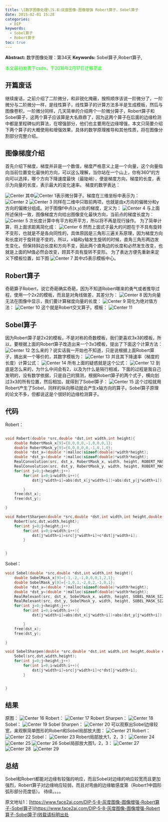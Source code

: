 ```yaml
---
title: \[数字图像处理\]5.8:灰度图像-图像增强 Robert算子、Sobel算子
date: 2015-02-01 15:28
categories:
  - DIP
keywords:
  - Sobel算子
  - Robert算子
toc: true
---
```

**Abstract:** 数字图像处理：第34天
**Keywords:** Sobel算子,Robert算子,
<!--more-->
<font color="00FF00">本文最初发表于csdn，于2018年2月17日迁移至此</font>
## 开篇废话
继续废话，之前介绍了二阶微分，和非锐化掩蔽，按照顺序该说一阶微分了，一阶微分与二阶微分一样，是线性算子，线性算子的计算方法多半是生成模板，然后与图像卷积，一阶微分同样，几天简单的介绍两个一阶微分算子，Robert算子和Sobel算子，这两个算子应该算是大名鼎鼎了，因为这两个算子在后面的边缘检测中都是里程碑似的算法，在增强部分，他们也主要用在边缘增强，本文只简要介绍下两个算子的大概使用和增强效果，具体的数学原理推导和其他性质，将在图像分割部分完整介绍。

## 图像梯度介绍
首先介绍下梯度，梯度并非是一个数值，梯度严格意义上是一个向量，这个向量指向当前位置变化最快的方向，可以这么理解，当你站在一个山上，你有360°的方向可以选择，哪个方向下降速度最快（最陡峭），便是梯度方向，梯度的长度，表示为向量的长度，表示最大的变化速率。
梯度的数学表达：

![Center][]
其中![Center 1][]表示微分算子。梯度在三维坐标中表示为：
![Center 2][]
![Center 3][]
同样在二维中只取前两项，也就是由x方向的偏微分和y方向的偏微分组成。对于图像f中点(x,y)处的梯度，定义为：
![Center 4][]
与上面所述保持一致，图像梯度方向给出图像变化最快方向，当前点的梯度长度为：
![Center 5][]
次长度计算中有平方和开平方，所以将不再是现行操作。
为了简单计算，将上面求距离简化成：
![Center 6][]
然而上面式子最大的问题在于不具有旋转不变形，也就是不是各向同性的，具体原因是三角形三遍关系原理，因为梯度方向和长度对于旋转是不变的，所以，x轴和y轴发生旋转的时候，直角三角形两边发生变化，但保持斜边长度和方向不变，因此两个直角边的长度和必然发生改变，也就是上面的M值必然会改变，顾其不具有旋转不变形。
为了表达方便先重新来定义下模板位置，如下图
![Center 7][]
其中z5表示模板中心。
## Robert算子
奇葩算子Robert，说它奇葩确实奇葩，因为不知道Robert哪来的勇气或者推导过程，使用一个2x2的模板，而且是对角线做差，其差分为：
![Center 8][]
因为向量无法在图像中显示，我们要计算梯度向量的长度：
![Center 9][]
简化为绝对值方法：
![Center 10][]
这个就是Robert交叉算子。模板：
![Center 11][]
## Sobel算子
因为Robert算子是2x2的模板，不是对称的奇数模板，我们更喜欢3x3的模板，所以，要根据上面的Robert算子改造出来一个3x3模板，提出了下面这个计算方法：
![Center 12][]
怎么来的？说实话我一开始也不知道，只是说根据上面Robert算子，搞出来一个等价的，其数字模板为：
![Center 13][]
并且其下降速率（梯度的长度）计算公式：
![Center 14][]
所有上面的疑惑就是这个公式：
![Center 12][]
到底是怎么来的，为什么中间会有2，以及为什么是隔行相减，下面的过程是我自己发明的，没有数学依据，只是自己的猜测，根据Robert算子的两个式子，横向划过3x3的所有位置，然后相加，就得到了Sobel算子：
![Center 15][]
这个过程就用Robert产生了Sobel，同样的纵向移动就会产生x轴方向的算子。Sobel算子原理的论文不多，但都说这是个很好的边缘检测算子。
## 代码
Robert：
```c++

void Robert(double *src,double *dst,int width,int height){
    double RobertMask_x[9]={0,0,0,0,-1,0,0,0,1};
    double RobertMask_y[9]={0,0,0,0,0,-1,0,1,0};
    double *dst_x=(double *)malloc(sizeof(double)*width*height);
    double *dst_y=(double *)malloc(sizeof(double)*width*height);
    RealConvolution(src, dst_x, RobertMask_x, width, height, ROBERT_MASK_SIZE,ROBERT_MASK_SIZE);
    RealConvolution(src, dst_y, RobertMask_y, width, height, ROBERT_MASK_SIZE,ROBERT_MASK_SIZE);
    for(int j=0;j<height;j++)
        for(int i=0;i<width;i++){
            dst[j*width+i]=abs(dst_x[j*width+i])+abs(dst_y[j*width+i]);

        }
    free(dst_x);
    free(dst_y);

}

void RobertSharpen(double *src,double *dst,int width,int height,double c){
    Robert(src,dst,width,height);
    for(int j=0;j<height;j++)
        for(int i=0;i<width;i++){
            dst[j*width+i]=src[j*width+i]+c*dst[j*width+i];
        }


}
```

Sobel：
```c++
void Sobel(double *src,double *dst,int width,int height){
    double SobelMask_x[9]={-1,-2,-1,0,0,0,1,2,1};
    double SobelMask_y[9]={-1,0,1,-2,0,2,-1,0,1};
    double *dst_x=(double *)malloc(sizeof(double)*width*height);
    double *dst_y=(double *)malloc(sizeof(double)*width*height);
    RealRelevant(src, dst_x, SobelMask_x, width, height, SOBEL_MASK_SIZE,SOBEL_MASK_SIZE);
    RealRelevant(src, dst_y, SobelMask_y, width, height, SOBEL_MASK_SIZE,SOBEL_MASK_SIZE);
    for(int j=0;j<height;j++)
        for(int i=0;i<width;i++){
            dst[j*width+i]=abs(dst_x[j*width+i])+abs(dst_y[j*width+i]);

        }
    free(dst_x);
    free(dst_y);

}

void SobelSharpen(double *src,double *dst,int width,int height,double c){
    Sobel(src,dst,width,height);
    for(int j=0;j<height;j++)
        for(int i=0;i<width;i++){
            dst[j*width+i]=src[j*width+i]+c*dst[j*width+i];
        }


}
```







## 结果
原图：
![Center 16][]
Robert：
![Center 17][]
Robert Sharpen：
![Center 18][]
Sobel：
![Center 19][]
Sobel Sharpen：
![Center 20][]
可以观察出Sobel边缘较宽，来观察简单图形的Robert和Sobel局部放大图：
![Center 21][]
Robert：
![Center 22][]
Sobel：
![Center 23][]
Robert局部放大1，2，3：
![Center 24][]
![Center 25][]
![Center 26][]
Sobel局部放大图1，2，3：
![Center 27][]
![Center 28][] 
![Center 29][]
## 总结
Sobel和Robert都能对边缘有较强的响应，而且Sobel对边缘的响应较宽而且更加强烈，Robert算子对边缘响应较弱，而且对弯曲的边缘敏感度第（Robert1中圆形弧形部分亮度低）。
待续。。。。









[Center]: https://tony4ai-1251394096.cos.ap-hongkong.myqcloud.com/blog_images/DIP-5-8-灰度图像-图像增强-Robert算子-Sobel算子/20150201135930958.png
[Center 1]: https://tony4ai-1251394096.cos.ap-hongkong.myqcloud.com/blog_images/DIP-5-8-灰度图像-图像增强-Robert算子-Sobel算子/20150201135941800.png
[Center 2]: https://tony4ai-1251394096.cos.ap-hongkong.myqcloud.com/blog_images/DIP-5-8-灰度图像-图像增强-Robert算子-Sobel算子/20150201140106705.png
[Center 3]: https://tony4ai-1251394096.cos.ap-hongkong.myqcloud.com/blog_images/DIP-5-8-灰度图像-图像增强-Robert算子-Sobel算子/20150201162712251.png
[Center 4]: https://tony4ai-1251394096.cos.ap-hongkong.myqcloud.com/blog_images/DIP-5-8-灰度图像-图像增强-Robert算子-Sobel算子/20150201140430119.png
[Center 5]: https://tony4ai-1251394096.cos.ap-hongkong.myqcloud.com/blog_images/DIP-5-8-灰度图像-图像增强-Robert算子-Sobel算子/20150201140559196.png
[Center 6]: https://tony4ai-1251394096.cos.ap-hongkong.myqcloud.com/blog_images/DIP-5-8-灰度图像-图像增强-Robert算子-Sobel算子/20150201140729925.png
[Center 7]: https://tony4ai-1251394096.cos.ap-hongkong.myqcloud.com/blog_images/DIP-5-8-灰度图像-图像增强-Robert算子-Sobel算子/20150201141335631.png
[Center 8]: https://tony4ai-1251394096.cos.ap-hongkong.myqcloud.com/blog_images/DIP-5-8-灰度图像-图像增强-Robert算子-Sobel算子/20150201141611356.png
[Center 9]: https://tony4ai-1251394096.cos.ap-hongkong.myqcloud.com/blog_images/DIP-5-8-灰度图像-图像增强-Robert算子-Sobel算子/20150201141719523.png
[Center 10]: https://tony4ai-1251394096.cos.ap-hongkong.myqcloud.com/blog_images/DIP-5-8-灰度图像-图像增强-Robert算子-Sobel算子/20150201141740230.png
[Center 11]: https://tony4ai-1251394096.cos.ap-hongkong.myqcloud.com/blog_images/DIP-5-8-灰度图像-图像增强-Robert算子-Sobel算子/20150201141912982.png
[Center 12]: https://tony4ai-1251394096.cos.ap-hongkong.myqcloud.com/blog_images/DIP-5-8-灰度图像-图像增强-Robert算子-Sobel算子/20150201144450542.png
[Center 13]: https://tony4ai-1251394096.cos.ap-hongkong.myqcloud.com/blog_images/DIP-5-8-灰度图像-图像增强-Robert算子-Sobel算子/20150201144622639.png
[Center 14]: https://tony4ai-1251394096.cos.ap-hongkong.myqcloud.com/blog_images/DIP-5-8-灰度图像-图像增强-Robert算子-Sobel算子/20150201144724093.png
[Center 15]: https://tony4ai-1251394096.cos.ap-hongkong.myqcloud.com/blog_images/DIP-5-8-灰度图像-图像增强-Robert算子-Sobel算子/20150201145019915.png
[Center 16]: https://tony4ai-1251394096.cos.ap-hongkong.myqcloud.com/blog_images/DIP-5-8-灰度图像-图像增强-Robert算子-Sobel算子/20150201145426245.png
[Center 17]: https://tony4ai-1251394096.cos.ap-hongkong.myqcloud.com/blog_images/DIP-5-8-灰度图像-图像增强-Robert算子-Sobel算子/20150201145637551.jpg
[Center 18]: https://tony4ai-1251394096.cos.ap-hongkong.myqcloud.com/blog_images/DIP-5-8-灰度图像-图像增强-Robert算子-Sobel算子/20150201151230067.jpg
[Center 19]: https://tony4ai-1251394096.cos.ap-hongkong.myqcloud.com/blog_images/DIP-5-8-灰度图像-图像增强-Robert算子-Sobel算子/20150201151321376.jpg
[Center 20]: https://tony4ai-1251394096.cos.ap-hongkong.myqcloud.com/blog_images/DIP-5-8-灰度图像-图像增强-Robert算子-Sobel算子/20150201151359424.jpg
[Center 21]: https://tony4ai-1251394096.cos.ap-hongkong.myqcloud.com/blog_images/DIP-5-8-灰度图像-图像增强-Robert算子-Sobel算子/20150201151834318.jpg
[Center 22]: https://tony4ai-1251394096.cos.ap-hongkong.myqcloud.com/blog_images/DIP-5-8-灰度图像-图像增强-Robert算子-Sobel算子/20150201151905580.png
[Center 23]: https://tony4ai-1251394096.cos.ap-hongkong.myqcloud.com/blog_images/DIP-5-8-灰度图像-图像增强-Robert算子-Sobel算子/20150201151918466.png
[Center 24]: https://tony4ai-1251394096.cos.ap-hongkong.myqcloud.com/blog_images/DIP-5-8-灰度图像-图像增强-Robert算子-Sobel算子/20150201152055321.png
[Center 25]: https://tony4ai-1251394096.cos.ap-hongkong.myqcloud.com/blog_images/DIP-5-8-灰度图像-图像增强-Robert算子-Sobel算子/20150201152111373.png
[Center 26]: https://tony4ai-1251394096.cos.ap-hongkong.myqcloud.com/blog_images/DIP-5-8-灰度图像-图像增强-Robert算子-Sobel算子/20150201152117535.png
[Center 27]: https://tony4ai-1251394096.cos.ap-hongkong.myqcloud.com/blog_images/DIP-5-8-灰度图像-图像增强-Robert算子-Sobel算子/20150201152218563.png
[Center 28]: https://tony4ai-1251394096.cos.ap-hongkong.myqcloud.com/blog_images/DIP-5-8-灰度图像-图像增强-Robert算子-Sobel算子/20150201152225505.png
[Center 29]: https://tony4ai-1251394096.cos.ap-hongkong.myqcloud.com/blog_images/DIP-5-8-灰度图像-图像增强-Robert算子-Sobel算子/20150201152216992.png





原文地址1：[https://www.face2ai.com/DIP-5-8-灰度图像-图像增强-Robert算子-Sobel算子](https://www.face2ai.com/DIP-5-8-灰度图像-图像增强-Robert算子-Sobel算子)转载请标明出处
